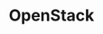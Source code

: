 ---
image: /assets/images/projects/open-stack.png
permalink: /engineering/projects/openstack/
project_link_name: openstack
statsAvailable: 'false'
title: OpenStack
---
